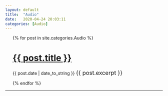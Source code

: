 ```yaml
---
layout: default
title:  "Audio"
date:   2020-04-24 20:03:11
categories: [Audio]
---
```



<!--{% for post in site.categories.Audio %}
 <h1><span>{{ post.date | date_to_string }}</span> &nbsp; <a href="{{ post.url }}">{{ post.title }}</a></h1>
{% endfor %}-->


<ul>
  {% for post in site.categories.Audio %}
    <h1><a href="{{ post.url }}">{{ post.title }}</a></h1>
    <span>{{ post.date | date_to_string }}</span>
     <span style="font-size: 1.3em"> {{ post.excerpt }}</span>
    
  {% endfor %}
</ul>

---